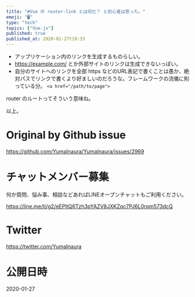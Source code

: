 ```yaml
---
title: "#Vue の router-link とは何だ？ と初心者は思った。"
emoji: "🖥"
type: "tech"
topics: ["Vue.js"]
published: true
published_at: 2020-01-27t19:33
---
```


- アップリケーション内のリンクを生成するものらしい。
- https://example.com/ とか外部サイトのリンクは生成できないっぽい。
- 自分のサイトへのリンクを全部 https などのURL表記で書くことは愚か、絶対パスでリンクで書くより好ましいのだろうな。フレームワークの流儀に則っている分。 `<a href="/path/to/page">` 

router のルートってそういう意味ね。

以上。

# Original by Github issue

https://github.com/YumaInaura/YumaInaura/issues/2969








<!-- Update From Qiita API -->

# チャットメンバー募集


何か質問、悩み事、相談などあればLINEオープンチャットもご利用ください。

https://line.me/ti/g2/eEPltQ6Tzh3pYAZV8JXKZqc7PJ6L0rpm573dcQ





# Twitter


https://twitter.com/YumaInaura


<!-- Update From Qiita API -->



# 公開日時

2020-01-27
